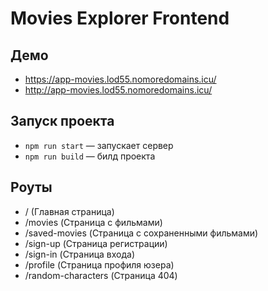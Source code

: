 # Movies Explorer Frontend

## Демо

- https://app-movies.lod55.nomoredomains.icu/
- http://app-movies.lod55.nomoredomains.icu/

## Запуск проекта

- `npm run start` — запускает сервер
- `npm run build` — билд проекта

## Роуты

- / (Главная страница)
- /movies (Страница с фильмами)
- /saved-movies (Страница с сохраненными фильмами)
- /sign-up (Страница регистрации)
- /sign-in (Страница входа)
- /profile (Страница профиля юзера)
- /random-characters (Страница 404)
